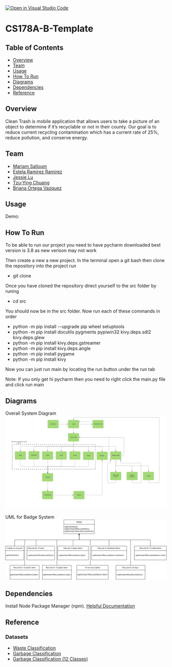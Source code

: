 [![Open in Visual Studio Code](https://classroom.github.com/assets/open-in-vscode-f059dc9a6f8d3a56e377f745f24479a46679e63a5d9fe6f495e02850cd0d8118.svg)](https://classroom.github.com/online_ide?assignment_repo_id=5806163&assignment_repo_type=AssignmentRepo)
# CS178A-B-Template

## Table of Contents
- [Overview](#overview)
- [Team](#team)
- [Usage](#usage)
- [How To Run](#how-to-run)
- [Diagrams](#diagrams)
- [Dependencies](#dependencies)
- [Reference](#reference)

## Overview
Clean Trash is mobile application that allows users to take a picture of an object to determine if it’s recyclable or not in their county.
Our goal is to reduce current recycling contamination which has a current rate of 25%, reduce pollution, and conserve energy.

## Team
- <a href="https://github.com/msalloum" target="_blank">Mariam Salloum </a>
- <a href="https://github.com/estela-ramirez" target="_blank">Estela Ramirez Ramirez </a>
- <a href="https://github.com/Jess-say" target="_blank">Jessie Lu </a>
- <a href="https://github.com/mandy840907" target="_blank">Tzu-Ying Chuang </a>
- <a href="https://github.com/briortega" target="_blank">Briana Ortega Vazquez </a>

## Usage
Demo: <Link to youtube video>

<Screenshot of application>

## How To Run

To be able to run our project you need to have pycharm downloaded best version is 3.8 as new verison may not work
  
Then create a new a new project. In the terminal open a git bash then clone the repository into the project run
  * git clone <link> 
  
Once you have cloned the repository direct yourself to the src folder by runing 
  * cd src
  
You should now be in the src folder. Now run each of these commands in order
 * python -m pip install --upgrade pip wheel setuptools
 * python -m pip install docutils pygments pypiwin32 kivy.deps.sdl2 kivy.deps.glew
 * python -m pip install kivy.deps.gstreamer
 * python -m pip install kivy.deps.angle
 * python -m pip install pygame
 * python -m pip install kivy

 Now you can just run main by locating the run button under the run tab
 
 Note: If you only get hi pycharm then you need to right click the main.py file and click run main 

## Diagrams

Overall System Diagram
![systemDiagram](/images/systemDiagram.png)
  
UML for Badge System
![UML_For_badge](/images/UML_For_badges.png) 

## Dependencies
Install Node Package Manager (npm). [Helpful Documentation](https://www.npmjs.com/get-npm)
  
## Reference  
### Datasets
- [Waste Classification](https://www.kaggle.com/szdxfkmgnb/waste-classification)
- [Garbage Classification](https://www.kaggle.com/asdasdasasdas/garbage-classification)
- [Garbage Classification (12 Classes)](https://www.kaggle.com/mostafaabla/garbage-classification)

